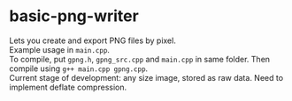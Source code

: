 # basic-png-writer
Lets you create and export PNG files by pixel.<br/>
Example usage in `main.cpp`.<br/>
To compile, put `gpng.h`, `gpng_src.cpp` and `main.cpp` in same folder. Then compile using `g++ main.cpp gpng.cpp`.<br/>
Current stage of development: any size image, stored as raw data. Need to implement deflate compression.
